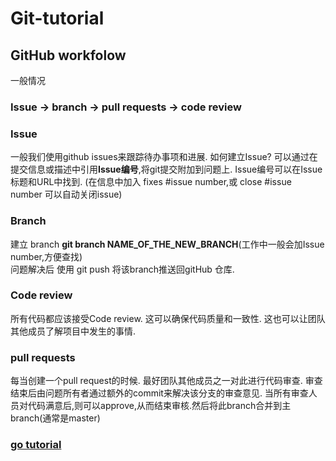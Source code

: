 # Git-tutorial
## GitHub workfolow
一般情况
### Issue -> branch -> pull requests -> code review 
### Issue
一般我们使用github issues来跟踪待办事项和进展. 
如何建立Issue?
可以通过在提交信息或描述中引用**Issue编号**,将git提交附加到问题上.
Issue编号可以在Issue标题和URL中找到.
(在信息中加入 fixes #issue number,或 close #issue number 可以自动关闭issue)
### Branch
建立 branch **git branch NAME_OF_THE_NEW_BRANCH**(工作中一般会加Issue number,方便查找)  
问题解决后 使用 git push 将该branch推送回gitHub 仓库.
### Code review
所有代码都应该接受Code review. 这可以确保代码质量和一致性. 这也可以让团队其他成员了解项目中发生的事情.
### pull requests
每当创建一个pull request的时候. 最好团队其他成员之一对此进行代码审查. 审查结束后由问题所有者通过额外的commit来解决该分支的审查意见.
当所有审查人员对代码满意后,则可以approve,从而结束审核.然后将此branch合并到主branch(通常是master)  
### [go tutorial](https://github.com/oOMOOMOo/Git-tutorial/wiki/Tutorial)
